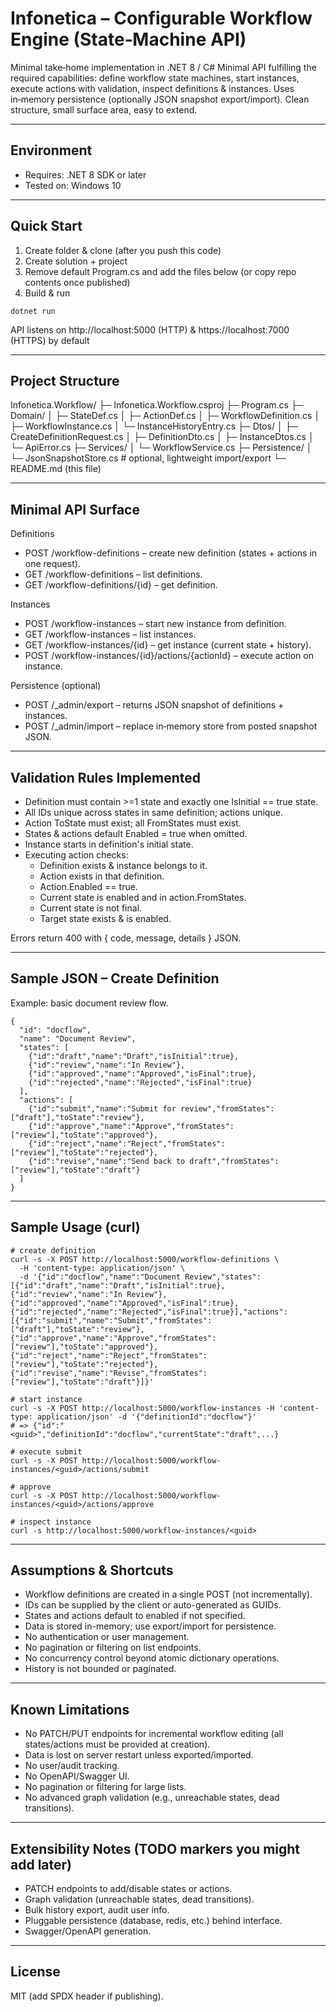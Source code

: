 # Infonetica – Configurable Workflow Engine (State‑Machine API)

Minimal take‑home implementation in .NET 8 / C# Minimal API fulfilling the required capabilities: define workflow state machines, start instances, execute actions with validation, inspect definitions & instances. Uses in‑memory persistence (optionally JSON snapshot export/import). Clean structure, small surface area, easy to extend.

---

## Environment

- Requires: .NET 8 SDK or later
- Tested on: Windows 10

---

## Quick Start

1. Create folder & clone (after you push this code)
2. Create solution + project
3. Remove default Program.cs and add the files below (or copy repo contents once published)
4. Build & run

```
dotnet run
```

API listens on http://localhost:5000 (HTTP) & https://localhost:7000 (HTTPS) by default

---

## Project Structure

Infonetica.Workflow/
 ├─ Infonetica.Workflow.csproj
 ├─ Program.cs
 ├─ Domain/
 │   ├─ StateDef.cs
 │   ├─ ActionDef.cs
 │   ├─ WorkflowDefinition.cs
 │   ├─ WorkflowInstance.cs
 │   └─ InstanceHistoryEntry.cs
 ├─ Dtos/
 │   ├─ CreateDefinitionRequest.cs
 │   ├─ DefinitionDto.cs
 │   ├─ InstanceDtos.cs
 │   └─ ApiError.cs
 ├─ Services/
 │   └─ WorkflowService.cs
 ├─ Persistence/
 │   └─ JsonSnapshotStore.cs   # optional, lightweight import/export
 └─ README.md  (this file)

---

## Minimal API Surface

Definitions

* POST   /workflow-definitions – create new definition (states + actions in one request).
* GET    /workflow-definitions – list definitions.
* GET    /workflow-definitions/{id} – get definition.

Instances

* POST   /workflow-instances – start new instance from definition.
* GET    /workflow-instances – list instances.
* GET    /workflow-instances/{id} – get instance (current state + history).
* POST   /workflow-instances/{id}/actions/{actionId} – execute action on instance.

Persistence (optional)

* POST   /_admin/export – returns JSON snapshot of definitions + instances.
* POST   /_admin/import – replace in‑memory store from posted snapshot JSON.

---

## Validation Rules Implemented

* Definition must contain >=1 state and exactly one IsInitial == true state.
* All IDs unique across states in same definition; actions unique.
* Action ToState must exist; all FromStates must exist.
* States & actions default Enabled = true when omitted.
* Instance starts in definition's initial state.
* Executing action checks:
  * Definition exists & instance belongs to it.
  * Action exists in that definition.
  * Action.Enabled == true.
  * Current state is enabled and in action.FromStates.
  * Current state is not final.
  * Target state exists & is enabled.

Errors return 400 with { code, message, details } JSON.

---

## Sample JSON – Create Definition

Example: basic document review flow.

```
{
  "id": "docflow",
  "name": "Document Review",
  "states": [
    {"id":"draft","name":"Draft","isInitial":true},
    {"id":"review","name":"In Review"},
    {"id":"approved","name":"Approved","isFinal":true},
    {"id":"rejected","name":"Rejected","isFinal":true}
  ],
  "actions": [
    {"id":"submit","name":"Submit for review","fromStates":["draft"],"toState":"review"},
    {"id":"approve","name":"Approve","fromStates":["review"],"toState":"approved"},
    {"id":"reject","name":"Reject","fromStates":["review"],"toState":"rejected"},
    {"id":"revise","name":"Send back to draft","fromStates":["review"],"toState":"draft"}
  ]
}
```

---

## Sample Usage (curl)

```
# create definition
curl -s -X POST http://localhost:5000/workflow-definitions \
  -H 'content-type: application/json' \
  -d '{"id":"docflow","name":"Document Review","states":[{"id":"draft","name":"Draft","isInitial":true},{"id":"review","name":"In Review"},{"id":"approved","name":"Approved","isFinal":true},{"id":"rejected","name":"Rejected","isFinal":true}],"actions":[{"id":"submit","name":"Submit","fromStates":["draft"],"toState":"review"},{"id":"approve","name":"Approve","fromStates":["review"],"toState":"approved"},{"id":"reject","name":"Reject","fromStates":["review"],"toState":"rejected"},{"id":"revise","name":"Revise","fromStates":["review"],"toState":"draft"}]}'

# start instance
curl -s -X POST http://localhost:5000/workflow-instances -H 'content-type: application/json' -d '{"definitionId":"docflow"}'
# => {"id":"<guid>","definitionId":"docflow","currentState":"draft",...}

# execute submit
curl -s -X POST http://localhost:5000/workflow-instances/<guid>/actions/submit

# approve
curl -s -X POST http://localhost:5000/workflow-instances/<guid>/actions/approve

# inspect instance
curl -s http://localhost:5000/workflow-instances/<guid>
```

---

## Assumptions & Shortcuts

- Workflow definitions are created in a single POST (not incrementally).
- IDs can be supplied by the client or auto-generated as GUIDs.
- States and actions default to enabled if not specified.
- Data is stored in-memory; use export/import for persistence.
- No authentication or user management.
- No pagination or filtering on list endpoints.
- No concurrency control beyond atomic dictionary operations.
- History is not bounded or paginated.

---

## Known Limitations

- No PATCH/PUT endpoints for incremental workflow editing (all states/actions must be provided at creation).
- Data is lost on server restart unless exported/imported.
- No user/audit tracking.
- No OpenAPI/Swagger UI.
- No pagination or filtering for large lists.
- No advanced graph validation (e.g., unreachable states, dead transitions).

---

## Extensibility Notes (TODO markers you might add later)

* PATCH endpoints to add/disable states or actions.
* Graph validation (unreachable states, dead transitions).
* Bulk history export, audit user info.
* Pluggable persistence (database, redis, etc.) behind interface.
* Swagger/OpenAPI generation.

---

## License

MIT (add SPDX header if publishing). 